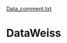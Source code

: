 [Data_comment.txt](https://github.com/SamuelEwanBegg/DataWeiss/files/6998905/Data_comment.txt)
# DataWeiss
